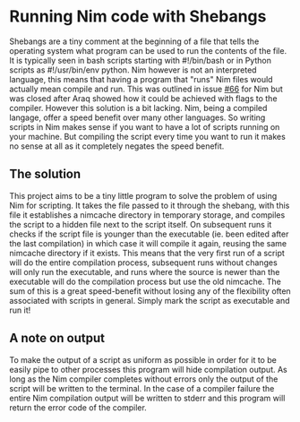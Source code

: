 # Running Nim code with Shebangs
Shebangs are a tiny comment at the beginning of a file that tells the operating system what program can be used to run the contents of the file. It is typically seen in bash scripts starting with #!/bin/bash or in Python scripts as #!/usr/bin/env python. Nim however is not an interpreted language, this means that having a program that "runs" Nim files would actually mean compile and run. This was outlined in issue [#66](https://github.com/nim-lang/Nim/issues/66) for Nim but was closed after Araq showed how it could be achieved with flags to the compiler. However this solution is a bit lacking. Nim, being a compiled langage, offer a speed benefit over many other languages. So writing scripts in Nim makes sense if you want to have a lot of scripts running on your machine. But compiling the script every time you want to run it makes no sense at all as it completely negates the speed benefit.

## The solution
This project aims to be a tiny little program to solve the problem of using Nim for scripting. It takes the file passed to it through the shebang, with this file it establishes a nimcache directory in temporary storage, and compiles the script to a hidden file next to the script itself. On subsequent runs it checks if the script file is younger than the executable (ie. been edited after the last compilation) in which case it will compile it again, reusing the same nimcache directory if it exists. This means that the very first run of a script will do the entire compilation process, subsequent runs without changes will only run the executable, and runs where the source is newer than the executable will do the compilation process but use the old nimcache. The sum of this is a great speed-benefit without losing any of the flexibility often associated with scripts in general. Simply mark the script as executable and run it!

## A note on output
To make the output of a script as uniform as possible in order for it to be easily pipe to other processes this program will hide compilation output. As long as the Nim compiler completes without errors only the output of the script will be written to the terminal. In the case of a compiler failure the entire Nim compilation output will be written to stderr and this program will return the error code of the compiler.

